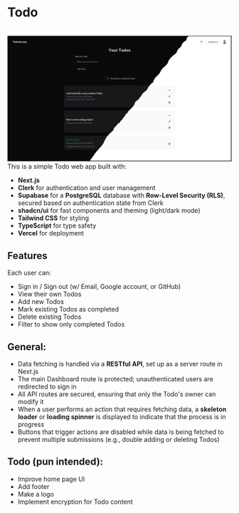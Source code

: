 # Todo
<br><img src="public/todo.png" />
This is a simple Todo web app built with:

- **Next.js**
- **Clerk** for authentication and user management
- **Supabase** for a **PostgreSQL** database with **Row-Level Security (RLS)**, secured based on authentication state from Clerk
- **shadcn/ui** for fast components and theming (light/dark mode)
- **Tailwind CSS** for styling
- **TypeScript** for type safety
- **Vercel** for deployment

## Features

Each user can:

- Sign in / Sign out (w/ Email, Google account, or GitHub)
- View their own Todos
- Add new Todos
- Mark existing Todos as completed
- Delete existing Todos
- Filter to show only completed Todos

## General:

- Data fetching is handled via a **RESTful API**, set up as a server route in Next.js
- The main Dashboard route is protected; unauthenticated users are redirected to sign in
- All API routes are secured, ensuring that only the Todo's owner can modify it
- When a user performs an action that requires fetching data, a **skeleton loader** or **loading spinner** is displayed to indicate that the process is in progress
- Buttons that trigger actions are disabled while data is being fetched to prevent multiple submissions (e.g., double adding or deleting Todos)

## Todo (pun intended):

- Improve home page UI
- Add footer
- Make a logo
- Implement encryption for Todo content
